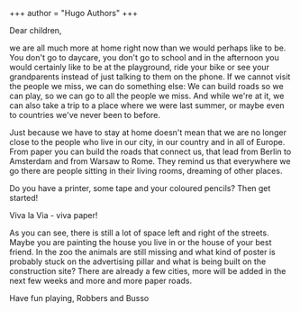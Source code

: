 +++
author = "Hugo Authors"
+++

Dear children,

we are all much more at home right now than we would perhaps like to be. You don't go to daycare, you don't go to school and in the afternoon you would certainly like to be at the playground, ride your bike or see your grandparents instead of just talking to them on the phone. If we cannot visit the people we miss, we can do something else: We can build roads so we can play, so we can go to all the people we miss. And while we're at it, we can also take a trip to a place where we were last summer, or maybe even to countries we've never been to before.

Just because we have to stay at home doesn't mean that we are no longer close to the people who live in our city, in our country and in all of Europe. From paper you can build the roads that connect us, that lead from Berlin to Amsterdam and from Warsaw to Rome. They remind us that everywhere we go there are people sitting in their living rooms, dreaming of other places.

Do you have a printer, some tape and your coloured pencils? Then get started!

Viva la Via - viva paper!

As you can see, there is still a lot of space left and right of the streets. Maybe you are painting the house you live in or the house of your best friend. In the zoo the animals are still missing and what kind of poster is probably stuck on the advertising pillar and what is being built on the construction site? There are already a few cities, more will be added in the next few weeks and more and more paper roads.

Have fun playing, Robbers and Busso
